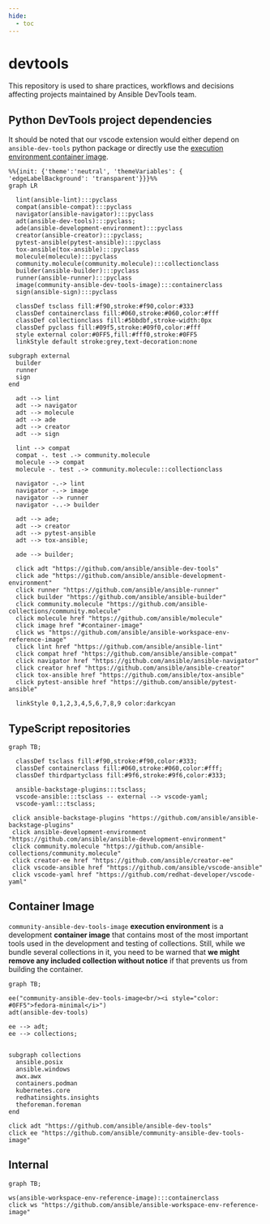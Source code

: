 ```yaml
---
hide:
  - toc
---
```


# devtools

This repository is used to share practices, workflows and decisions affecting projects maintained by Ansible DevTools team.

## Python DevTools project dependencies

It should be noted that our vscode extension would either depend on `ansible-dev-tools` python package or directly use the [execution environment container image](#container-image).

```mermaid
%%{init: {'theme':'neutral', 'themeVariables': { 'edgeLabelBackground': 'transparent'}}}%%
graph LR

  lint(ansible-lint):::pyclass
  compat(ansible-compat):::pyclass
  navigator(ansible-navigator):::pyclass
  adt(ansible-dev-tools):::pyclass;
  ade(ansible-development-environment):::pyclass
  creator(ansible-creator):::pyclass;
  pytest-ansible(pytest-ansible):::pyclass
  tox-ansible(tox-ansible):::pyclass
  molecule(molecule):::pyclass
  community.molecule(community.molecule):::collectionclass
  builder(ansible-builder):::pyclass
  runner(ansible-runner):::pyclass
  image(community-ansible-dev-tools-image):::containerclass
  sign(ansible-sign):::pyclass

  classDef tsclass fill:#f90,stroke:#f90,color:#333
  classDef containerclass fill:#060,stroke:#060,color:#fff
  classDef collectionclass fill:#5bbdbf,stroke-width:0px
  classDef pyclass fill:#09f5,stroke:#09f0,color:#fff
  style external color:#0FF5,fill:#fff0,stroke:#0FF5
  linkStyle default stroke:grey,text-decoration:none

subgraph external
  builder
  runner
  sign
end

  adt --> lint
  adt --> navigator
  adt --> molecule
  adt --> ade
  adt --> creator
  adt --> sign

  lint --> compat
  compat -. test .-> community.molecule
  molecule --> compat
  molecule -. test .-> community.molecule:::collectionclass

  navigator -.-> lint
  navigator -.-> image
  navigator --> runner
  navigator -..-> builder

  adt --> ade;
  adt --> creator
  adt --> pytest-ansible
  adt --> tox-ansible;

  ade --> builder;

  click adt "https://github.com/ansible/ansible-dev-tools"
  click ade "https://github.com/ansible/ansible-development-environment"
  click runner "https://github.com/ansible/ansible-runner"
  click builder "https://github.com/ansible/ansible-builder"
  click community.molecule "https://github.com/ansible-collections/community.molecule"
  click molecule href "https://github.com/ansible/molecule"
  click image href "#container-image"
  click ws "https://github.com/ansible/ansible-workspace-env-reference-image"
  click lint href "https://github.com/ansible/ansible-lint"
  click compat href "https://github.com/ansible/ansible-compat"
  click navigator href "https://github.com/ansible/ansible-navigator"
  click creator href "https://github.com/ansible/ansible-creator"
  click tox-ansible href "https://github.com/ansible/tox-ansible"
  click pytest-ansible href "https://github.com/ansible/pytest-ansible"

  linkStyle 0,1,2,3,4,5,6,7,8,9 color:darkcyan

```

## TypeScript repositories

```mermaid
graph TB;

  classDef tsclass fill:#f90,stroke:#f90,color:#333;
  classDef containerclass fill:#060,stroke:#060,color:#fff;
  classDef thirdpartyclass fill:#9f6,stroke:#9f6,color:#333;

  ansible-backstage-plugins:::tsclass;
  vscode-ansible:::tsclass -- external --> vscode-yaml;
  vscode-yaml:::tsclass;

 click ansible-backstage-plugins "https://github.com/ansible/ansible-backstage-plugins"
 click ansible-development-environment "https://github.com/ansible/ansible-development-environment"
 click community.molecule "https://github.com/ansible-collections/community.molecule"
 click creator-ee href "https://github.com/ansible/creator-ee"
 click vscode-ansible href "https://github.com/ansible/vscode-ansible"
 click vscode-yaml href "https://github.com/redhat-developer/vscode-yaml"
```

## Container Image

`community-ansible-dev-tools-image` **execution environment** is a development
**container image** that contains most of the most important tools used in the
development and testing of collections. Still, while we bundle several
collections in it, you need to be warned that **we might remove any included
collection without notice** if that prevents us from
building the container.

```mermaid
graph TB;

ee("community-ansible-dev-tools-image<br/><i style="color: #0FF5">fedora-minimal</i>")
adt(ansible-dev-tools)

ee --> adt;
ee --> collections;


subgraph collections
  ansible.posix
  ansible.windows
  awx.awx
  containers.podman
  kubernetes.core
  redhatinsights.insights
  theforeman.foreman
end

click adt "https://github.com/ansible/ansible-dev-tools"
click ee "https://github.com/ansible/community-ansible-dev-tools-image"

```

## Internal

```mermaid
graph TB;

ws(ansible-workspace-env-reference-image):::containerclass
click ws "https://github.com/ansible/ansible-workspace-env-reference-image"

```
